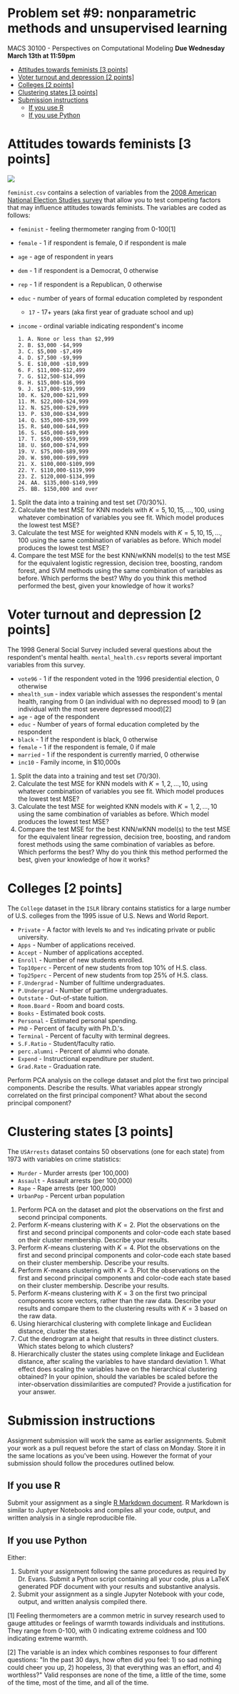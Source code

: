 Problem set \#9: nonparametric methods and unsupervised learning
================
MACS 30100 - Perspectives on Computational Modeling
**Due Wednesday March 13th at 11:59pm**

-   [Attitudes towards feminists \[3 points\]](#attitudes-towards-feminists-3-points)
-   [Voter turnout and depression \[2 points\]](#voter-turnout-and-depression-2-points)
-   [Colleges \[2 points\]](#colleges-2-points)
-   [Clustering states \[3 points\]](#clustering-states-3-points)
-   [Submission instructions](#submission-instructions)
    -   [If you use R](#if-you-use-r)
    -   [If you use Python](#if-you-use-python)

Attitudes towards feminists \[3 points\]
========================================

![](https://tbmwomenintheworld2016.files.wordpress.com/2016/11/rtx2pdge.jpg?w=800)

`feminist.csv` contains a selection of variables from the [2008 American National Election Studies survey](http://www.electionstudies.org/) that allow you to test competing factors that may influence attitudes towards feminists. The variables are coded as follows:

-   `feminist` - feeling thermometer ranging from 0-100[1]
-   `female` - 1 if respondent is female, 0 if respondent is male
-   `age` - age of respondent in years
-   `dem` - 1 if respondent is a Democrat, 0 otherwise
-   `rep` - 1 if respondent is a Republican, 0 otherwise
-   `educ` - number of years of formal education completed by respondent
    -   `17` - 17+ years (aka first year of graduate school and up)
-   `income` - ordinal variable indicating respondent's income

        1. A. None or less than $2,999
        2. B. $3,000 -$4,999
        3. C. $5,000 -$7,499
        4. D. $7,500 -$9,999
        5. E. $10,000 -$10,999
        6. F. $11,000-$12,499
        7. G. $12,500-$14,999
        8. H. $15,000-$16,999
        9. J. $17,000-$19,999
        10. K. $20,000-$21,999
        11. M. $22,000-$24,999
        12. N. $25,000-$29,999
        13. P. $30,000-$34,999
        14. Q. $35,000-$39,999
        15. R. $40,000-$44,999
        16. S. $45,000-$49,999
        17. T. $50,000-$59,999
        18. U. $60,000-$74,999
        19. V. $75,000-$89,999
        20. W. $90,000-$99,999
        21. X. $100,000-$109,999
        22. Y. $110,000-$119,999
        23. Z. $120,000-$134,999
        24. AA. $135,000-$149,999
        25. BB. $150,000 and over

1.  Split the data into a training and test set (70/30%).
2.  Calculate the test MSE for KNN models with *K* = 5, 10, 15, …, 100, using whatever combination of variables you see fit. Which model produces the lowest test MSE?
3.  Calculate the test MSE for weighted KNN models with *K* = 5, 10, 15, …, 100 using the same combination of variables as before. Which model produces the lowest test MSE?
4.  Compare the test MSE for the best KNN/wKNN model(s) to the test MSE for the equivalent logistic regression, decision tree, boosting, random forest, and SVM methods using the same combination of variables as before. Which performs the best? Why do you think this method performed the best, given your knowledge of how it works?

Voter turnout and depression \[2 points\]
=========================================

The 1998 General Social Survey included several questions about the respondent's mental health. `mental_health.csv` reports several important variables from this survey.

-   `vote96` - 1 if the respondent voted in the 1996 presidential election, 0 otherwise
-   `mhealth_sum` - index variable which assesses the respondent's mental health, ranging from 0 (an individual with no depressed mood) to 9 (an individual with the most severe depressed mood)[2]
-   `age` - age of the respondent
-   `educ` - Number of years of formal education completed by the respondent
-   `black` - 1 if the respondent is black, 0 otherwise
-   `female` - 1 if the respondent is female, 0 if male
-   `married` - 1 if the respondent is currently married, 0 otherwise
-   `inc10` - Family income, in $10,000s

1.  Split the data into a training and test set (70/30).
2.  Calculate the test MSE for KNN models with *K* = 1, 2, …, 10, using whatever combination of variables you see fit. Which model produces the lowest test MSE?
3.  Calculate the test MSE for weighted KNN models with *K* = 1, 2, …, 10 using the same combination of variables as before. Which model produces the lowest test MSE?
4.  Compare the test MSE for the best KNN/wKNN model(s) to the test MSE for the equivalent linear regression, decision tree, boosting, and random forest methods using the same combination of variables as before. Which performs the best? Why do you think this method performed the best, given your knowledge of how it works?

Colleges \[2 points\]
=====================

The `College` dataset in the `ISLR` library contains statistics for a large number of U.S. colleges from the 1995 issue of U.S. News and World Report.

-   `Private` - A factor with levels `No` and `Yes` indicating private or public university.
-   `Apps` - Number of applications received.
-   `Accept` - Number of applications accepted.
-   `Enroll` - Number of new students enrolled.
-   `Top10perc` - Percent of new students from top 10% of H.S. class.
-   `Top25perc` - Percent of new students from top 25% of H.S. class.
-   `F.Undergrad` - Number of fulltime undergraduates.
-   `P.Undergrad` - Number of parttime undergraduates.
-   `Outstate` - Out-of-state tuition.
-   `Room.Board` - Room and board costs.
-   `Books` - Estimated book costs.
-   `Personal` - Estimated personal spending.
-   `PhD` - Percent of faculty with Ph.D.'s.
-   `Terminal` - Percent of faculty with terminal degrees.
-   `S.F.Ratio` - Student/faculty ratio.
-   `perc.alumni` - Percent of alumni who donate.
-   `Expend` - Instructional expenditure per student.
-   `Grad.Rate` - Graduation rate.

Perform PCA analysis on the college dataset and plot the first two principal components. Describe the results. What variables appear strongly correlated on the first principal component? What about the second principal component?

Clustering states \[3 points\]
==============================

The `USArrests` dataset contains 50 observations (one for each state) from 1973 with variables on crime statistics:

-   `Murder` - Murder arrests (per 100,000)
-   `Assault` - Assault arrests (per 100,000)
-   `Rape` - Rape arrests (per 100,000)
-   `UrbanPop` - Percent urban population

1.  Perform PCA on the dataset and plot the observations on the first and second principal components.
2.  Perform *K*-means clustering with *K* = 2. Plot the observations on the first and second principal components and color-code each state based on their cluster membership. Describe your results.
3.  Perform *K*-means clustering with *K* = 4. Plot the observations on the first and second principal components and color-code each state based on their cluster membership. Describe your results.
4.  Perform *K*-means clustering with *K* = 3. Plot the observations on the first and second principal components and color-code each state based on their cluster membership. Describe your results.
5.  Perform *K*-means clustering with *K* = 3 on the first two principal components score vectors, rather than the raw data. Describe your results and compare them to the clustering results with *K* = 3 based on the raw data.
6.  Using hierarchical clustering with complete linkage and Euclidean distance, cluster the states.
7.  Cut the dendrogram at a height that results in three distinct clusters. Which states belong to which clusters?
8.  Hierarchically cluster the states using complete linkage and Euclidean distance, after scaling the variables to have standard deviation 1. What effect does scaling the variables have on the hierarchical clustering obtained? In your opinion, should the variables be scaled before the inter-observation dissimilarities are computed? Provide a justification for your answer.

Submission instructions
=======================

Assignment submission will work the same as earlier assignments. Submit your work as a pull request before the start of class on Monday. Store it in the same locations as you've been using. However the format of your submission should follow the procedures outlined below.

If you use R
------------

Submit your assignment as a single [R Markdown document](http://rmarkdown.rstudio.com/). R Markdown is similar to Juptyer Notebooks and compiles all your code, output, and written analysis in a single reproducible file.

If you use Python
-----------------

Either:

1.  Submit your assignment following the same procedures as required by Dr. Evans. Submit a Python script containing all your code, plus a LaTeX generated PDF document with your results and substantive analysis.
2.  Submit your assignment as a single Jupyter Notebook with your code, output, and written analysis compiled there.

[1] Feeling thermometers are a common metric in survey research used to gauge attitudes or feelings of warmth towards individuals and institutions. They range from 0-100, with 0 indicating extreme coldness and 100 indicating extreme warmth.

[2] The variable is an index which combines responses to four different questions: "In the past 30 days, how often did you feel: 1) so sad nothing could cheer you up, 2) hopeless, 3) that everything was an effort, and 4) worthless?" Valid responses are none of the time, a little of the time, some of the time, most of the time, and all of the time.
